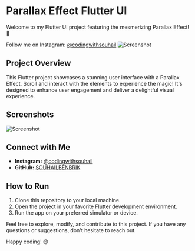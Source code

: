 # Parallax Effect Flutter UI

Welcome to my Flutter UI project featuring the mesmerizing Parallax Effect! 🚀

Follow me on Instagram: [@codingwithsouhail](https://www.instagram.com/codingwithsouhail/)
![Screenshot](https://github.com/SOUHAILBENBRIK/first_post/blob/master/assets/logo.png)

## Project Overview

This Flutter project showcases a stunning user interface with a Parallax Effect. Scroll and interact with the elements to experience the magic! It's designed to enhance user engagement and deliver a delightful visual experience.

## Screenshots

![Screenshot](https://github.com/SOUHAILBENBRIK/first_post/blob/master/assets/screenshot.png)

## Connect with Me

- **Instagram:** [@codingwithsouhail](https://www.instagram.com/codingwithsouhail/)
- **GitHub:** [SOUHAILBENBRIK](https://github.com/SOUHAILBENBRIK)

## How to Run

1. Clone this repository to your local machine.
2. Open the project in your favorite Flutter development environment.
3. Run the app on your preferred simulator or device.

Feel free to explore, modify, and contribute to this project. If you have any questions or suggestions, don't hesitate to reach out.

Happy coding! 😊

